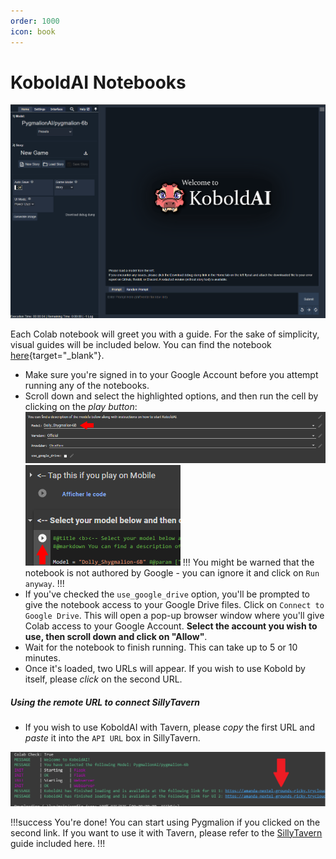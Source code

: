 ```yaml
---
order: 1000
icon: book
---
```


# KoboldAI Notebooks

![](/static/KoboldAI-newui.PNG)

Each Colab notebook will greet you with a guide. For the sake of simplicity, visual guides will be included below. You can find the notebook [here](https://colab.research.google.com/github/OtisAlejandro/LLMColabs/blob/main/Otis%27_Colab_GPU_(OFFICIAL).ipynb){target="_blank"}.

- Make sure you're signed in to your Google Account before you attempt running any of the notebooks.
- Scroll down and select the highlighted options, and then run the cell by clicking on the *play button*:
![](/static/ColabModel.PNG)
![](/static/ColabRunCell.PNG)
!!!
You might be warned that the notebook is not authored by Google - you can ignore it and click on `Run anyway`.
!!!
- If you've checked the `use_google_drive` option, you'll be prompted to give the notebook access to your Google Drive files. Click on `Connect to Google Drive`. This will open a pop-up browser window where you'll give Colab access to your Google Account. **Select the account you wish to use, then scroll down and click on "Allow"**.
- Wait for the notebook to finish running. This can take up to 5 or 10 minutes.
-  Once it's loaded, two URLs will appear. If you wish to use Kobold by itself, please *click* on the second URL.
##### Using the remote URL to connect SillyTavern
- If you wish to use KoboldAI with Tavern, please *copy* the first URL and *paste* it into the `API URL` box in SillyTavern.

![](/static/kobold-cloud2.PNG)

!!!success You're done! 
You can start using Pygmalion if you clicked on the second link. If you want to use it with Tavern, please refer to the [SillyTavern](https://docs.alpindale.dev/local-installation-(gpu)/sillytavern/) guide included here.
!!!

